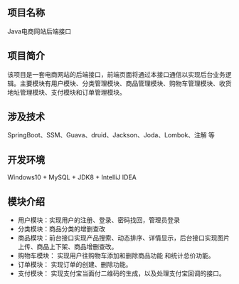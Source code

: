 ## 项目名称
Java电商网站后端接口

## 项目简介
该项目是一套电商网站的后端接口，前端页面将通过本接口通信以实现后台业务逻辑。主要模块有用户模块、分类管理模块、商品管理模块、购物车管理模块、收货地址管理模块、支付模块和订单管理模块。

## 涉及技术
SpringBoot、SSM、Guava、druid、Jackson、Joda、Lombok、注解 等

## 开发环境
Windows10 + MySQL + JDK8 + IntelliJ IDEA

## 模块介绍
- 用户模块：实现用户的注册、登录、密码找回，管理员登录
- 分类模块：商品分类的增删查改
- 商品模块：前台接口实现产品搜索、动态排序、详情显示，后台接口实现图片上传、商品上下架、商品增删查改。
- 购物车模块： 实现用户往购物车添加和删除商品功能 和统计总价功能。
- 订单模块： 实现订单的创建、删除功能。
- 支付模块： 实现支付宝当面付二维码的生成，以及处理支付宝回调的接口。
